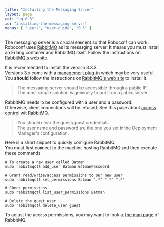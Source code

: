 ```yaml
---
title: "Installing the Messaging Server"
layout: page
cat: "ug-0-3"
id: "installing-the-messaging-server"
menus: [ "users", "user-guide", "0.3" ]
---
```


The messaging server is a crucial element so that Roboconf can work.  
Roboconf uses [RabbitMQ](https://www.rabbitmq.com/) as its messaging server. It means you must install an Erlang container and
RabbitMQ itself. Follow the instructions on [RabbitMQ's web site](https://www.rabbitmq.com/download.html).

It is recommended to install the version 3.3.3.  
Versions 3.x come with a [management plug-in](https://www.rabbitmq.com/management.html) which may be very useful.
You **should** follow the instructions on [RabbitMQ's web site](http://www.rabbitmq.com/download.html) to install it.

> The messaging server should be accessible through a public IP.  
> The most simple solution is generally to put it on a public server.

RabbitMQ needs to be configured with a user and a password.  
Otherwise, client connections will be refused. See this page about [access control](http://www.rabbitmq.com/access-control.html) wit RabbitMQ.

> You should clear the guest/guest credentials.  
> The user name and password are the one you set in the Deployment Manager's configuration.

Here is a short snippet to quickly configure RabbitMQ.  
You must first connect to the machine hosting RabbitMQ and then execute these commands.

``` properties
# To create a new user called Batman
sudo rabbitmqctl add_user Batman BatmanPassword

# Grant read/write/access permissions to our new user
sudo rabbitmqctl set_permissions Batman ".*" ".*" ".*"

# Check permissions
sudo rabbitmqctl list_user_permissions Batman

# Delete the guest user
sudo rabbitmqctl delete_user guest
```
  
To adjust the access permissions, you may want to look at [the man page](http://www.rabbitmq.com/man/rabbitmqctl.1.man.html) of RabbitMQ.
